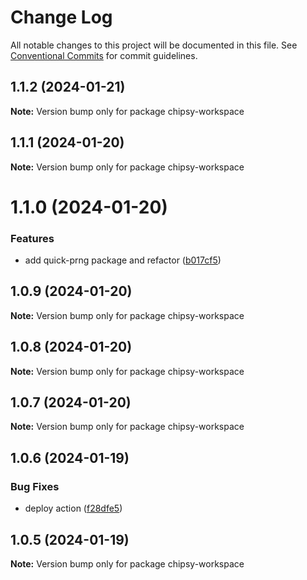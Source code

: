 # Change Log

All notable changes to this project will be documented in this file.
See [Conventional Commits](https://conventionalcommits.org) for commit guidelines.

## 1.1.2 (2024-01-21)

**Note:** Version bump only for package chipsy-workspace

## 1.1.1 (2024-01-20)

**Note:** Version bump only for package chipsy-workspace

# 1.1.0 (2024-01-20)

### Features

- add quick-prng package and refactor ([b017cf5](https://github.com/lokesh-coder/chipsy/commit/b017cf52dc65387bf44b901e61c46ae02c69ff25))

## 1.0.9 (2024-01-20)

**Note:** Version bump only for package chipsy-workspace

## 1.0.8 (2024-01-20)

**Note:** Version bump only for package chipsy-workspace

## 1.0.7 (2024-01-20)

**Note:** Version bump only for package chipsy-workspace

## 1.0.6 (2024-01-19)

### Bug Fixes

- deploy action ([f28dfe5](https://github.com/lokesh-coder/chipsy/commit/f28dfe530eb84ec8c12640fb41d9f99056e98ec2))

## 1.0.5 (2024-01-19)

**Note:** Version bump only for package chipsy-workspace
